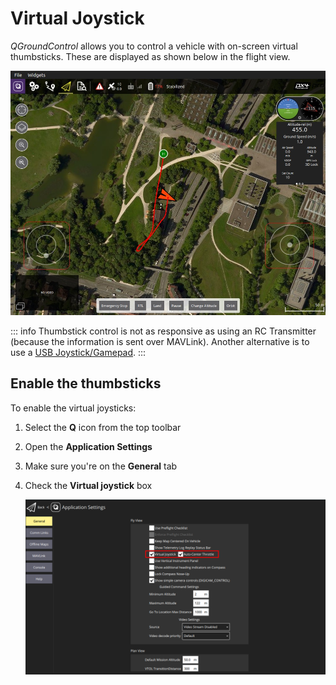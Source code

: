 # Virtual Joystick

_QGroundControl_ allows you to control a vehicle with on-screen virtual thumbsticks. These are displayed as shown below in the flight view.

![QGroundControl Preferences > Enable Virtual Joystick](../../../assets/settings/joystick_virtual_joystick_displayed.jpg)

::: info
Thumbstick control is not as responsive as using an RC Transmitter (because the information is sent over MAVLink). Another alternative is to use a [USB Joystick/Gamepad](../SetupView/Joystick.md).
:::

## Enable the thumbsticks

To enable the virtual joysticks:

1. Select the **Q** icon from the top toolbar
1. Open the **Application Settings**
1. Make sure you're on the **General** tab
1. Check the **Virtual joystick** box

   ![QGroundControl Application Settings > Enable Virtual joystick](../../../assets/settings/joystick_virtual_joystick_enable.png)
